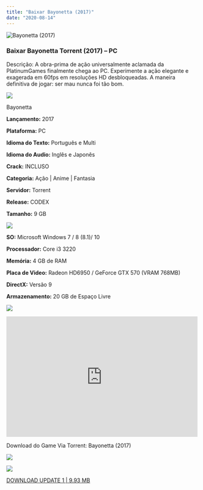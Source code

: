 ```yaml
---
title: "Baixar Bayonetta (2017)"
date: "2020-08-14"
---
```


![Bayonetta (2017)](https://1.bp.blogspot.com/-pWDjGZicX9E/Xwn0eLugOHI/AAAAAAAAA2E/e1tyVeJybxAngEPgRUI1V7-AYAwbp5lEACNcBGAsYHQ/s320/poster.jpg "Bayonetta (2017)")

### Baixar Bayonetta Torrent (2017) – PC

Descrição: A obra-prima de ação universalmente aclamada da PlatinumGames finalmente chega ao PC. Experimente a ação elegante e exagerada em 60fps em resoluções HD desbloqueadas. A maneira definitiva de jogar: ser mau nunca foi tão bom.

![](https://1.bp.blogspot.com/-XIAoZor_ewQ/Xt6k8H1cWZI/AAAAAAAAAi0/oGRR_ah4Rf449lfQQZDiX_22jAu7LLnJACPcBGAYYCw/s400/Bot{4608eb41b51a711b0b999304a189c296d691bb56043e613118fd17737bb26b97}25C3{4608eb41b51a711b0b999304a189c296d691bb56043e613118fd17737bb26b97}25A3o{4608eb41b51a711b0b999304a189c296d691bb56043e613118fd17737bb26b97}2Bde{4608eb41b51a711b0b999304a189c296d691bb56043e613118fd17737bb26b97}2BInforma{4608eb41b51a711b0b999304a189c296d691bb56043e613118fd17737bb26b97}25C3{4608eb41b51a711b0b999304a189c296d691bb56043e613118fd17737bb26b97}25A7{4608eb41b51a711b0b999304a189c296d691bb56043e613118fd17737bb26b97}25C3{4608eb41b51a711b0b999304a189c296d691bb56043e613118fd17737bb26b97}25B5es.jpg)

Bayonetta 

**Lançamento:** 2017

**Plataforma:** PC

**Idioma do Texto:** Português e Multi

**Idioma do Audio:** Inglês e Japonês

**Crack:** INCLUSO

**Categoria:** Ação | Anime | Fantasia

**Servidor:** Torrent

**Release:** CODEX

**Tamanho:** 9 GB

![](https://1.bp.blogspot.com/-h4INo_OBwls/Xt6lEEMpxNI/AAAAAAAAAi4/JjyyoRDYOagV83dzmOlHFitCwsklVMs6ACPcBGAYYCw/s400/Bot{4608eb41b51a711b0b999304a189c296d691bb56043e613118fd17737bb26b97}25C3{4608eb41b51a711b0b999304a189c296d691bb56043e613118fd17737bb26b97}25A3o{4608eb41b51a711b0b999304a189c296d691bb56043e613118fd17737bb26b97}2Bde{4608eb41b51a711b0b999304a189c296d691bb56043e613118fd17737bb26b97}2BRequisitos.jpg)

**SO:** Microsoft Windows 7 / 8 (8.1)/ 10

**Processador:** Core i3 3220

**Memória:** 4 GB de RAM

**Placa de Video:** Radeon HD6950 / GeForce GTX 570 (VRAM 768MB)

**DirectX:** Versão 9

**Armazenamento:** 20 GB de Espaço Livre

![](https://1.bp.blogspot.com/-rcYyVsnA81c/Xt6lZMZ2XiI/AAAAAAAAAjA/1MF2KKFyKSoUtwrodSDJRdpQoMNmnHOhwCPcBGAYYCw/s400/Bot{4608eb41b51a711b0b999304a189c296d691bb56043e613118fd17737bb26b97}25C3{4608eb41b51a711b0b999304a189c296d691bb56043e613118fd17737bb26b97}25A3o{4608eb41b51a711b0b999304a189c296d691bb56043e613118fd17737bb26b97}2Bde{4608eb41b51a711b0b999304a189c296d691bb56043e613118fd17737bb26b97}2BTrailer.jpg)

<iframe allow="accelerometer; autoplay; encrypted-media; gyroscope; picture-in-picture" allowfullscreen frameborder="0" height="315" src="https://www.youtube.com/embed/iZFLYO1UKwY" width="500"></iframe>

Download do Game Via Torrent: Bayonetta (2017)

[![](https://1.bp.blogspot.com/-KEcbu5lXdM0/Xu5yX-HgHDI/AAAAAAAAAsY/bBJ6W14NqC4-Ny_0LiwqQPIkTbYzyURcACPcBGAYYCw/s200/CAPA3.jpg)](https://utorrentmegagames.blogspot.com/p/recomendado.html)

[![](https://1.bp.blogspot.com/-Rkir3Cy7E90/XthUbQKV_OI/AAAAAAAAAgU/q6xV1k8mreQnsOAbeImqH6Qi8ahsN2LpACPcBGAYYCw/s1600/Bot{4608eb41b51a711b0b999304a189c296d691bb56043e613118fd17737bb26b97}25C3{4608eb41b51a711b0b999304a189c296d691bb56043e613118fd17737bb26b97}25A3o{4608eb41b51a711b0b999304a189c296d691bb56043e613118fd17737bb26b97}2Bde{4608eb41b51a711b0b999304a189c296d691bb56043e613118fd17737bb26b97}2BDownload.jpg)](11A2DAFF06E57F93400B89FBD1AFDCAA91576F3B&dn=Bayonetta{4608eb41b51a711b0b999304a189c296d691bb56043e613118fd17737bb26b97}20Digital{4608eb41b51a711b0b999304a189c296d691bb56043e613118fd17737bb26b97}20Deluxe{4608eb41b51a711b0b999304a189c296d691bb56043e613118fd17737bb26b97}20Edition&tr=udp{4608eb41b51a711b0b999304a189c296d691bb56043e613118fd17737bb26b97}3a{4608eb41b51a711b0b999304a189c296d691bb56043e613118fd17737bb26b97}2f{4608eb41b51a711b0b999304a189c296d691bb56043e613118fd17737bb26b97}2f9.rarbg.com{4608eb41b51a711b0b999304a189c296d691bb56043e613118fd17737bb26b97}3a2770{4608eb41b51a711b0b999304a189c296d691bb56043e613118fd17737bb26b97}2fannounce&tr=http{4608eb41b51a711b0b999304a189c296d691bb56043e613118fd17737bb26b97}3a{4608eb41b51a711b0b999304a189c296d691bb56043e613118fd17737bb26b97}2f{4608eb41b51a711b0b999304a189c296d691bb56043e613118fd17737bb26b97}2fannounce.torrentsmd.com{4608eb41b51a711b0b999304a189c296d691bb56043e613118fd17737bb26b97}3a6969{4608eb41b51a711b0b999304a189c296d691bb56043e613118fd17737bb26b97}2fannounce&tr=http{4608eb41b51a711b0b999304a189c296d691bb56043e613118fd17737bb26b97}3a{4608eb41b51a711b0b999304a189c296d691bb56043e613118fd17737bb26b97}2f{4608eb41b51a711b0b999304a189c296d691bb56043e613118fd17737bb26b97}2fbt.careland.com.cn{4608eb41b51a711b0b999304a189c296d691bb56043e613118fd17737bb26b97}3a6969{4608eb41b51a711b0b999304a189c296d691bb56043e613118fd17737bb26b97}2fannounce&tr=udp{4608eb41b51a711b0b999304a189c296d691bb56043e613118fd17737bb26b97}3a{4608eb41b51a711b0b999304a189c296d691bb56043e613118fd17737bb26b97}2f{4608eb41b51a711b0b999304a189c296d691bb56043e613118fd17737bb26b97}2fexplodie.org{4608eb41b51a711b0b999304a189c296d691bb56043e613118fd17737bb26b97}3a6969{4608eb41b51a711b0b999304a189c296d691bb56043e613118fd17737bb26b97}2fannounce&tr=http{4608eb41b51a711b0b999304a189c296d691bb56043e613118fd17737bb26b97}3a{4608eb41b51a711b0b999304a189c296d691bb56043e613118fd17737bb26b97}2f{4608eb41b51a711b0b999304a189c296d691bb56043e613118fd17737bb26b97}2fmgtracker.org{4608eb41b51a711b0b999304a189c296d691bb56043e613118fd17737bb26b97}3a2710{4608eb41b51a711b0b999304a189c296d691bb56043e613118fd17737bb26b97}2fannounce&tr=http{4608eb41b51a711b0b999304a189c296d691bb56043e613118fd17737bb26b97}3a{4608eb41b51a711b0b999304a189c296d691bb56043e613118fd17737bb26b97}2f{4608eb41b51a711b0b999304a189c296d691bb56043e613118fd17737bb26b97}2ftracker.tfile.me{4608eb41b51a711b0b999304a189c296d691bb56043e613118fd17737bb26b97}2fannounce&tr=http{4608eb41b51a711b0b999304a189c296d691bb56043e613118fd17737bb26b97}3a{4608eb41b51a711b0b999304a189c296d691bb56043e613118fd17737bb26b97}2f{4608eb41b51a711b0b999304a189c296d691bb56043e613118fd17737bb26b97}2ftracker.torrenty.org{4608eb41b51a711b0b999304a189c296d691bb56043e613118fd17737bb26b97}3a6969{4608eb41b51a711b0b999304a189c296d691bb56043e613118fd17737bb26b97}2fannounce&tr=udp{4608eb41b51a711b0b999304a189c296d691bb56043e613118fd17737bb26b97}3a{4608eb41b51a711b0b999304a189c296d691bb56043e613118fd17737bb26b97}2f{4608eb41b51a711b0b999304a189c296d691bb56043e613118fd17737bb26b97}2ftracker.trackerfix.com{4608eb41b51a711b0b999304a189c296d691bb56043e613118fd17737bb26b97}3a80{4608eb41b51a711b0b999304a189c296d691bb56043e613118fd17737bb26b97}2fannounce&tr=http{4608eb41b51a711b0b999304a189c296d691bb56043e613118fd17737bb26b97}3a{4608eb41b51a711b0b999304a189c296d691bb56043e613118fd17737bb26b97}2f{4608eb41b51a711b0b999304a189c296d691bb56043e613118fd17737bb26b97}2fwww.mvgroup.org{4608eb41b51a711b0b999304a189c296d691bb56043e613118fd17737bb26b97}3a2710{4608eb41b51a711b0b999304a189c296d691bb56043e613118fd17737bb26b97}2fannounce&tr=udp{4608eb41b51a711b0b999304a189c296d691bb56043e613118fd17737bb26b97}3a{4608eb41b51a711b0b999304a189c296d691bb56043e613118fd17737bb26b97}2f{4608eb41b51a711b0b999304a189c296d691bb56043e613118fd17737bb26b97}2f9.rarbg.com{4608eb41b51a711b0b999304a189c296d691bb56043e613118fd17737bb26b97}3a2770{4608eb41b51a711b0b999304a189c296d691bb56043e613118fd17737bb26b97}2fannounce&tr=udp{4608eb41b51a711b0b999304a189c296d691bb56043e613118fd17737bb26b97}3a{4608eb41b51a711b0b999304a189c296d691bb56043e613118fd17737bb26b97}2f{4608eb41b51a711b0b999304a189c296d691bb56043e613118fd17737bb26b97}2f9.rarbg.me{4608eb41b51a711b0b999304a189c296d691bb56043e613118fd17737bb26b97}3a2790{4608eb41b51a711b0b999304a189c296d691bb56043e613118fd17737bb26b97}2fannounce&tr=udp{4608eb41b51a711b0b999304a189c296d691bb56043e613118fd17737bb26b97}3a{4608eb41b51a711b0b999304a189c296d691bb56043e613118fd17737bb26b97}2f{4608eb41b51a711b0b999304a189c296d691bb56043e613118fd17737bb26b97}2f9.rarbg.to{4608eb41b51a711b0b999304a189c296d691bb56043e613118fd17737bb26b97}3a2750{4608eb41b51a711b0b999304a189c296d691bb56043e613118fd17737bb26b97}2fannounce&tr=udp{4608eb41b51a711b0b999304a189c296d691bb56043e613118fd17737bb26b97}3a{4608eb41b51a711b0b999304a189c296d691bb56043e613118fd17737bb26b97}2f{4608eb41b51a711b0b999304a189c296d691bb56043e613118fd17737bb26b97}2fcoppersurfer.tk{4608eb41b51a711b0b999304a189c296d691bb56043e613118fd17737bb26b97}3a6969{4608eb41b51a711b0b999304a189c296d691bb56043e613118fd17737bb26b97}2fannounce&tr=udp{4608eb41b51a711b0b999304a189c296d691bb56043e613118fd17737bb26b97}3a{4608eb41b51a711b0b999304a189c296d691bb56043e613118fd17737bb26b97}2f{4608eb41b51a711b0b999304a189c296d691bb56043e613118fd17737bb26b97}2fexodus.desync.com{4608eb41b51a711b0b999304a189c296d691bb56043e613118fd17737bb26b97}3a6969{4608eb41b51a711b0b999304a189c296d691bb56043e613118fd17737bb26b97}2fannounce&tr=http{4608eb41b51a711b0b999304a189c296d691bb56043e613118fd17737bb26b97}3a{4608eb41b51a711b0b999304a189c296d691bb56043e613118fd17737bb26b97}2f{4608eb41b51a711b0b999304a189c296d691bb56043e613118fd17737bb26b97}2fglotorrents.pw{4608eb41b51a711b0b999304a189c296d691bb56043e613118fd17737bb26b97}3a80{4608eb41b51a711b0b999304a189c296d691bb56043e613118fd17737bb26b97}2fannounce&tr=udp{4608eb41b51a711b0b999304a189c296d691bb56043e613118fd17737bb26b97}3a{4608eb41b51a711b0b999304a189c296d691bb56043e613118fd17737bb26b97}2f{4608eb41b51a711b0b999304a189c296d691bb56043e613118fd17737bb26b97}2fopen.demonii.com{4608eb41b51a711b0b999304a189c296d691bb56043e613118fd17737bb26b97}3a1337{4608eb41b51a711b0b999304a189c296d691bb56043e613118fd17737bb26b97}2fannounce&tr=udp{4608eb41b51a711b0b999304a189c296d691bb56043e613118fd17737bb26b97}3a{4608eb41b51a711b0b999304a189c296d691bb56043e613118fd17737bb26b97}2f{4608eb41b51a711b0b999304a189c296d691bb56043e613118fd17737bb26b97}2ftracker.coppersurfer.tk{4608eb41b51a711b0b999304a189c296d691bb56043e613118fd17737bb26b97}3a6969{4608eb41b51a711b0b999304a189c296d691bb56043e613118fd17737bb26b97}2fannounce&tr=udp{4608eb41b51a711b0b999304a189c296d691bb56043e613118fd17737bb26b97}3a{4608eb41b51a711b0b999304a189c296d691bb56043e613118fd17737bb26b97}2f{4608eb41b51a711b0b999304a189c296d691bb56043e613118fd17737bb26b97}2ftracker.glotorrents.com{4608eb41b51a711b0b999304a189c296d691bb56043e613118fd17737bb26b97}3a6969{4608eb41b51a711b0b999304a189c296d691bb56043e613118fd17737bb26b97}2fannounce&tr=udp{4608eb41b51a711b0b999304a189c296d691bb56043e613118fd17737bb26b97}3a{4608eb41b51a711b0b999304a189c296d691bb56043e613118fd17737bb26b97}2f{4608eb41b51a711b0b999304a189c296d691bb56043e613118fd17737bb26b97}2ftracker.leechers-paradise.org{4608eb41b51a711b0b999304a189c296d691bb56043e613118fd17737bb26b97}3a6969{4608eb41b51a711b0b999304a189c296d691bb56043e613118fd17737bb26b97}2fannounce&tr=udp{4608eb41b51a711b0b999304a189c296d691bb56043e613118fd17737bb26b97}3a{4608eb41b51a711b0b999304a189c296d691bb56043e613118fd17737bb26b97}2f{4608eb41b51a711b0b999304a189c296d691bb56043e613118fd17737bb26b97}2ftracker.openbittorrent.com{4608eb41b51a711b0b999304a189c296d691bb56043e613118fd17737bb26b97}3a80{4608eb41b51a711b0b999304a189c296d691bb56043e613118fd17737bb26b97}2fannounce&tr=udp{4608eb41b51a711b0b999304a189c296d691bb56043e613118fd17737bb26b97}3a{4608eb41b51a711b0b999304a189c296d691bb56043e613118fd17737bb26b97}2f{4608eb41b51a711b0b999304a189c296d691bb56043e613118fd17737bb26b97}2ftracker.opentrackr.org{4608eb41b51a711b0b999304a189c296d691bb56043e613118fd17737bb26b97}3a1337{4608eb41b51a711b0b999304a189c296d691bb56043e613118fd17737bb26b97}2fannounce&tr=udp{4608eb41b51a711b0b999304a189c296d691bb56043e613118fd17737bb26b97}3a{4608eb41b51a711b0b999304a189c296d691bb56043e613118fd17737bb26b97}2f{4608eb41b51a711b0b999304a189c296d691bb56043e613118fd17737bb26b97}2ftracker.publicbt.com{4608eb41b51a711b0b999304a189c296d691bb56043e613118fd17737bb26b97}3a80{4608eb41b51a711b0b999304a189c296d691bb56043e613118fd17737bb26b97}2fannounce&tr=udp{4608eb41b51a711b0b999304a189c296d691bb56043e613118fd17737bb26b97}3a{4608eb41b51a711b0b999304a189c296d691bb56043e613118fd17737bb26b97}2f{4608eb41b51a711b0b999304a189c296d691bb56043e613118fd17737bb26b97}2ftracker4.piratux.com{4608eb41b51a711b0b999304a189c296d691bb56043e613118fd17737bb26b97}3a6969{4608eb41b51a711b0b999304a189c296d691bb56043e613118fd17737bb26b97}2fannounce)

[DOWNLOAD UPDATE 1 | 9.93 MB](D2767D9079E65EFD1762E9346607978A7A159E57&dn=codex-bayonetta.update.1&tr=udp{4608eb41b51a711b0b999304a189c296d691bb56043e613118fd17737bb26b97}3a{4608eb41b51a711b0b999304a189c296d691bb56043e613118fd17737bb26b97}2f{4608eb41b51a711b0b999304a189c296d691bb56043e613118fd17737bb26b97}2ftracker.opentrackr.org{4608eb41b51a711b0b999304a189c296d691bb56043e613118fd17737bb26b97}3a1337{4608eb41b51a711b0b999304a189c296d691bb56043e613118fd17737bb26b97}2fannounce&tr=udp{4608eb41b51a711b0b999304a189c296d691bb56043e613118fd17737bb26b97}3a{4608eb41b51a711b0b999304a189c296d691bb56043e613118fd17737bb26b97}2f{4608eb41b51a711b0b999304a189c296d691bb56043e613118fd17737bb26b97}2ftracker.leechers-paradise.org{4608eb41b51a711b0b999304a189c296d691bb56043e613118fd17737bb26b97}3a6969{4608eb41b51a711b0b999304a189c296d691bb56043e613118fd17737bb26b97}2fannounce&tr=udp{4608eb41b51a711b0b999304a189c296d691bb56043e613118fd17737bb26b97}3a{4608eb41b51a711b0b999304a189c296d691bb56043e613118fd17737bb26b97}2f{4608eb41b51a711b0b999304a189c296d691bb56043e613118fd17737bb26b97}2ftracker.coppersurfer.tk{4608eb41b51a711b0b999304a189c296d691bb56043e613118fd17737bb26b97}3a6969{4608eb41b51a711b0b999304a189c296d691bb56043e613118fd17737bb26b97}2fannounce&tr=udp{4608eb41b51a711b0b999304a189c296d691bb56043e613118fd17737bb26b97}3a{4608eb41b51a711b0b999304a189c296d691bb56043e613118fd17737bb26b97}2f{4608eb41b51a711b0b999304a189c296d691bb56043e613118fd17737bb26b97}2fp4p.arenabg.ch{4608eb41b51a711b0b999304a189c296d691bb56043e613118fd17737bb26b97}3a1337{4608eb41b51a711b0b999304a189c296d691bb56043e613118fd17737bb26b97}2fannounce&tr=udp{4608eb41b51a711b0b999304a189c296d691bb56043e613118fd17737bb26b97}3a{4608eb41b51a711b0b999304a189c296d691bb56043e613118fd17737bb26b97}2f{4608eb41b51a711b0b999304a189c296d691bb56043e613118fd17737bb26b97}2ftracker.aletorrenty.pl{4608eb41b51a711b0b999304a189c296d691bb56043e613118fd17737bb26b97}3a2710{4608eb41b51a711b0b999304a189c296d691bb56043e613118fd17737bb26b97}2fannounce&tr=udp{4608eb41b51a711b0b999304a189c296d691bb56043e613118fd17737bb26b97}3a{4608eb41b51a711b0b999304a189c296d691bb56043e613118fd17737bb26b97}2f{4608eb41b51a711b0b999304a189c296d691bb56043e613118fd17737bb26b97}2feddie4.nl{4608eb41b51a711b0b999304a189c296d691bb56043e613118fd17737bb26b97}3a6969{4608eb41b51a711b0b999304a189c296d691bb56043e613118fd17737bb26b97}2fannounce&tr=udp{4608eb41b51a711b0b999304a189c296d691bb56043e613118fd17737bb26b97}3a{4608eb41b51a711b0b999304a189c296d691bb56043e613118fd17737bb26b97}2f{4608eb41b51a711b0b999304a189c296d691bb56043e613118fd17737bb26b97}2ftracker.ilibr.org{4608eb41b51a711b0b999304a189c296d691bb56043e613118fd17737bb26b97}3a80{4608eb41b51a711b0b999304a189c296d691bb56043e613118fd17737bb26b97}2fannounce&tr=udp{4608eb41b51a711b0b999304a189c296d691bb56043e613118fd17737bb26b97}3a{4608eb41b51a711b0b999304a189c296d691bb56043e613118fd17737bb26b97}2f{4608eb41b51a711b0b999304a189c296d691bb56043e613118fd17737bb26b97}2ftracker.ilibr.org{4608eb41b51a711b0b999304a189c296d691bb56043e613118fd17737bb26b97}3a6969{4608eb41b51a711b0b999304a189c296d691bb56043e613118fd17737bb26b97}2fannounce&tr=udp{4608eb41b51a711b0b999304a189c296d691bb56043e613118fd17737bb26b97}3a{4608eb41b51a711b0b999304a189c296d691bb56043e613118fd17737bb26b97}2f{4608eb41b51a711b0b999304a189c296d691bb56043e613118fd17737bb26b97}2ftracker.zer0day.to{4608eb41b51a711b0b999304a189c296d691bb56043e613118fd17737bb26b97}3a1337{4608eb41b51a711b0b999304a189c296d691bb56043e613118fd17737bb26b97}2fannounce&tr=udp{4608eb41b51a711b0b999304a189c296d691bb56043e613118fd17737bb26b97}3a{4608eb41b51a711b0b999304a189c296d691bb56043e613118fd17737bb26b97}2f{4608eb41b51a711b0b999304a189c296d691bb56043e613118fd17737bb26b97}2fp4p.arenabg.com{4608eb41b51a711b0b999304a189c296d691bb56043e613118fd17737bb26b97}3a1337{4608eb41b51a711b0b999304a189c296d691bb56043e613118fd17737bb26b97}2fannounce&tr=udp{4608eb41b51a711b0b999304a189c296d691bb56043e613118fd17737bb26b97}3a{4608eb41b51a711b0b999304a189c296d691bb56043e613118fd17737bb26b97}2f{4608eb41b51a711b0b999304a189c296d691bb56043e613118fd17737bb26b97}2ftracker.internetwarriors.net{4608eb41b51a711b0b999304a189c296d691bb56043e613118fd17737bb26b97}3a1337{4608eb41b51a711b0b999304a189c296d691bb56043e613118fd17737bb26b97}2fannounce&tr=udp{4608eb41b51a711b0b999304a189c296d691bb56043e613118fd17737bb26b97}3a{4608eb41b51a711b0b999304a189c296d691bb56043e613118fd17737bb26b97}2f{4608eb41b51a711b0b999304a189c296d691bb56043e613118fd17737bb26b97}2f9.rarbg.me{4608eb41b51a711b0b999304a189c296d691bb56043e613118fd17737bb26b97}3a2730{4608eb41b51a711b0b999304a189c296d691bb56043e613118fd17737bb26b97}2fannounce&tr=udp{4608eb41b51a711b0b999304a189c296d691bb56043e613118fd17737bb26b97}3a{4608eb41b51a711b0b999304a189c296d691bb56043e613118fd17737bb26b97}2f{4608eb41b51a711b0b999304a189c296d691bb56043e613118fd17737bb26b97}2f9.rarbg.to{4608eb41b51a711b0b999304a189c296d691bb56043e613118fd17737bb26b97}3a2710{4608eb41b51a711b0b999304a189c296d691bb56043e613118fd17737bb26b97}2fannounce)
